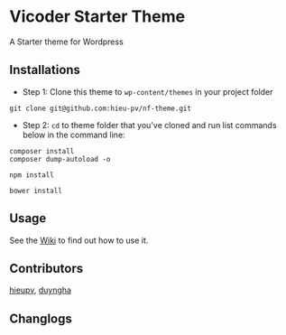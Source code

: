 
# Vicoder Starter Theme
A Starter theme for Wordpress

## Installations

* Step 1: Clone this theme to `wp-content/themes` in your project folder
```
git clone git@github.com:hieu-pv/nf-theme.git
```

* Step 2: `cd` to theme folder that you've cloned and run list commands below in the command line:
```
composer install
composer dump-autoload -o
```

```
npm install
```

```
bower install
```


## Usage
See the [Wiki](https://github.com/hieu-pv/nf-theme/wiki) to find out how to use it.

## Contributors
[hieupv](https://github.com/hieu-pv), [duyngha](https://github.com/duyngha)

## Changlogs
